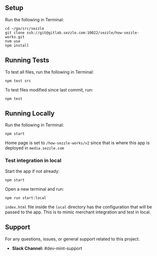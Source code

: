 ## Setup

Run the following in Terminal:

```
cd ~/go/src/sezzle
git clone ssh://git@gitlab.sezzle.com:10022/sezzle/how-sezzle-works.git
nvm use
npm install
```

## Running Tests

To test all files, run the following in Terminal:

```
npm test src
```

To test files modified since last commit, run:

```
npm test
```

## Running Locally

Run the following in Terminal:

```
npm start
```

Home page is set to `/how-sezzle-works/v2` since that is where this app is deployed in `media.sezzle.com`

### Test integration in local

Start the app if not already:

```
npm start
```

Open a new terminal and run:

```
npm run start:local
```

`index.html` file inside the `local` directory has the configuration that will be passed to the app. This is to mimic merchant integration and test in local.

## Support

For any questions, issues, or general support related to this project.

- **Slack Channel:** #dev-mint-support